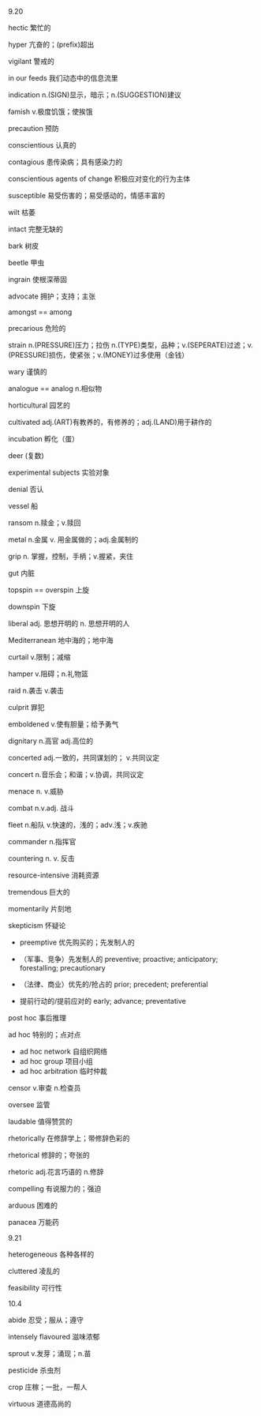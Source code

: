 9.20

hectic 繁忙的

hyper 亢奋的；(prefix)超出

vigilant 警戒的

in our feeds 我们动态中的信息流里

indication n.(SIGN)显示，暗示；n.(SUGGESTION)建议

famish v.极度饥饿；使挨饿

precaution 预防

conscientious 认真的

contagious 患传染病；具有感染力的

conscientious agents of change 积极应对变化的行为主体

susceptible 易受伤害的；易受感动的，情感丰富的

wilt 枯萎

intact 完整无缺的

bark 树皮

beetle 甲虫

ingrain 使根深蒂固

advocate 拥护；支持；主张

amongst == among

precarious 危险的

strain n.(PRESSURE)压力；拉伤 n.(TYPE)类型，品种；v.(SEPERATE)过滤；v.(PRESSURE)损伤，使紧张；v.(MONEY)过多使用（金钱）

wary 谨慎的

analogue == analog n.相似物

horticultural 园艺的

cultivated adj.(ART)有教养的，有修养的；adj.(LAND)用于耕作的

incubation 孵化（蛋）

deer (复数)

experimental subjects 实验对象

denial 否认

vessel 船

ransom n.赎金；v.赎回

metal n.金属 v. 用金属做的；adj.金属制的

grip n. 掌握，控制，手柄；v.握紧，夹住

gut 内脏

topspin == overspin 上旋

downspin 下旋

liberal adj. 思想开明的 n. 思想开明的人

Mediterranean 地中海的；地中海

curtail v.限制；减缩

hamper v.阻碍；n.礼物篮

raid n.袭击 v.袭击

culprit 罪犯

emboldened v.使有胆量；给予勇气

dignitary n.高官 adj.高位的

concerted adj.一致的，共同谋划的； v.共同议定

concert n.音乐会；和谐；v.协调，共同议定

menace n. v.威胁

combat n.v.adj. 战斗

fleet n.船队 v.快速的，浅的；adv.浅；v.疾驰

commander n.指挥官

countering n. v. 反击

resource-intensive 消耗资源

tremendous 巨大的

momentarily 片刻地

skepticism 怀疑论

- preemptive 优先购买的；先发制人的
- （军事、竞争）先发制人的 preventive; proactive; anticipatory; forestalling; precautionary

- （法律、商业）优先的/抢占的 prior; precedent; preferential
- 提前行动的/提前应对的 early; advance; preventative

post hoc 事后推理

ad hoc 特别的；点对点

- ad hoc network 自组织网络
- ad hoc group 项目小组
- ad hoc arbitration 临时仲裁

censor v.审查 n.检查员

oversee 监管

laudable 值得赞赏的

rhetorically 在修辞学上；带修辞色彩的

rhetorical 修辞的；夸张的

rhetoric adj.花言巧语的 n.修辞

compelling 有说服力的；强迫

arduous 困难的

panacea 万能药

9.21

heterogeneous 各种各样的

cluttered 凌乱的

feasibility 可行性

10.4

abide 忍受；服从；遵守

intensely flavoured 滋味浓郁

sprout v.发芽；涌现；n.苗

pesticide 杀虫剂

crop 庄稼；一批，一帮人

virtuous 道德高尚的
